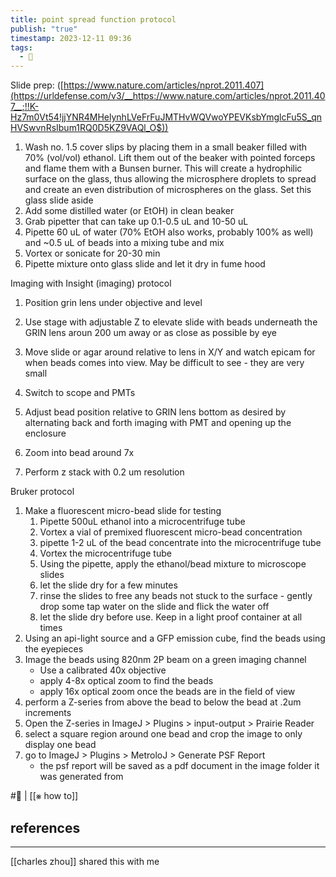 ```yaml
---
title: point spread function protocol
publish: "true"
timestamp: 2023-12-11 09:36
tags:
  - 🐛
---
```

Slide prep: ([https://www.nature.com/articles/nprot.2011.407](https://urldefense.com/v3/__https://www.nature.com/articles/nprot.2011.407__;!!K-Hz7m0Vt54!jjYNR4MHelynhLVeFrFuJMTHvWQVwoYPEVKsbYmglcFu5S_qnHVSwvnRsIbum1RQ0D5KZ9VAQl_O$))
1. Wash no. 1.5 cover slips by placing them in a small beaker filled with 70% (vol/vol) ethanol. Lift them out of the beaker with pointed forceps and flame them with a Bunsen burner. This will create a hydrophilic surface on the glass, thus allowing the microsphere droplets to spread and create an even distribution of microspheres on the glass. Set this glass slide aside
2. Add some distilled water (or EtOH) in clean beaker
3. Grab pipetter that can take up 0.1-0.5 uL and 10-50 uL
4. Pipette 60 uL of water (70% EtOH also works, probably 100% as well) and ~0.5 uL of beads into a mixing tube and mix
5. Vortex or sonicate for 20-30 min
6. Pipette mixture onto glass slide and let it dry in fume hood

Imaging with Insight (imaging) protocol
1. Position grin lens under objective and level
2. Use stage with adjustable Z to elevate slide with beads underneath the GRIN lens aroun 200 um away or as close as possible by eye
3. Move slide or agar around relative to lens in X/Y and watch epicam for when beads comes into view. May be difficult to see - they are very small

4. Switch to scope and PMTs
5. Adjust bead position relative to GRIN lens bottom as desired by alternating back and forth imaging with PMT and opening up the enclosure
6. Zoom into bead around 7x
7. Perform z stack with 0.2 um resolution

Bruker protocol
1. Make a fluorescent micro-bead slide for testing
	1. Pipette 500uL ethanol into a microcentrifuge tube
	2. Vortex a vial of premixed fluorescent micro-bead concentration
	3. pipette 1-2 uL of the bead concentrate into the microcentrifuge tube
	4. Vortex the microcentrifuge tube
	5. Using the pipette, apply the ethanol/bead mixture to microscope slides
	6. let the slide dry for a few minutes
	7. rinse the slides to free any beads not stuck to the surface - gently drop some tap water on the slide and flick the water off
	8. let the slide dry before use. Keep in a light proof container at all times
2. Using an api-light source and a GFP emission cube, find the beads using the eyepieces
3. Image the beads using 820nm 2P beam on a green imaging channel
	- Use a calibrated 40x objective
	- apply 4-8x optical zoom to find the beads
	- apply 16x optical zoom once the beads are in the field of view
4. perform a Z-series from above the bead to below the bead at .2um increments
5. Open the Z-series in ImageJ > Plugins > input-output > Prairie Reader
6. select a square region around one bead and crop the image to only display one bead
7. go to ImageJ > Plugins > MetroloJ > Generate PSF Report
	- the psf report will be saved as a pdf document in the image folder it was generated from

#🐛  | [[⨳ how to]]
## references
---
[[charles zhou]] shared this with me